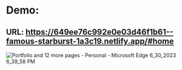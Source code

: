 # Demo: 
## URL: https://649ee76c992e0e03d46f1b61--famous-starburst-1a3c19.netlify.app/#home

![Portfolio and 12 more pages - Personal - Microsoft​ Edge 6_30_2023 6_39_58 PM](https://github.com/Ghibrasoft/Portfolio-page/assets/96905686/5cd1408a-a9fc-4b15-bf6b-9730ff65cc65)

